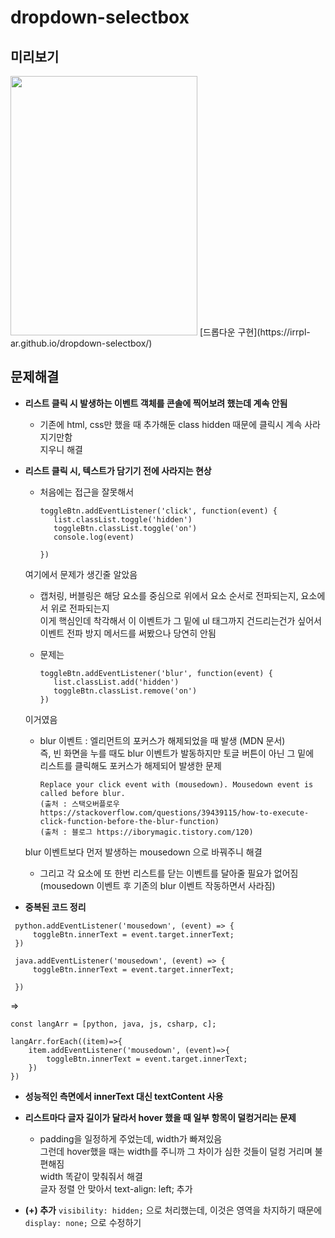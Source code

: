 # dropdown-selectbox

## 미리보기
<img src="https://github.com/iRRPL-AR/dropdown-selectbox/blob/gh-pages/preview.gif" width="299" height="415">
[드롭다운 구현](https://irrpl-ar.github.io/dropdown-selectbox/)

## 문제해결
* **리스트 클릭 시 발생하는 이벤트 객체를 콘솔에 찍어보려 했는데 계속 안됨**
    * 기존에 html, css만 했을 때 추가해둔 class hidden 때문에 클릭시 계속 사라지기만함   
    지우니 해결

* **리스트 클릭 시, 텍스트가 담기기 전에 사라지는 현상**
    * 처음에는 접근을 잘못해서   
    
      ```     
      toggleBtn.addEventListener('click', function(event) {
         list.classList.toggle('hidden')
         toggleBtn.classList.toggle('on')
         console.log(event)
    
      })
      ```

    여기에서 문제가 생긴줄 알았음   
    
    * 캡처링, 버블링은 해당 요소를 중심으로 위에서 요소 순서로 전파되는지, 요소에서 위로 전파되는지   
    이게 핵심인데 착각해서 이 이벤트가 그 밑에 ul 태그까지 건드리는건가 싶어서   
    이벤트 전파 방지 메서드를 써봤으나 당연히 안됨

    * 문제는
      ```
      toggleBtn.addEventListener('blur', function(event) {
         list.classList.add('hidden')
         toggleBtn.classList.remove('on')
      })
      ```

    이거였음

    * blur 이벤트 : 엘리먼트의 포커스가 해제되었을 때 발생 (MDN 문서)   
    즉, 빈 화면을 누를 때도 blur 이벤트가 발동하지만 토글 버튼이 아닌 그 밑에   
    리스트를 클릭해도 포커스가 해제되어 발생한 문제

      ```
      Replace your click event with (mousedown). Mousedown event is called before blur.
      (출처 : 스택오버플로우 https://stackoverflow.com/questions/39439115/how-to-execute-click-function-before-the-blur-function)
      (출처 : 블로그 https://iborymagic.tistory.com/120)
      ```

    blur 이벤트보다 먼저 발생하는 mousedown 으로 바꿔주니 해결

    * 그리고 각 요소에 또 한번 리스트를 닫는 이벤트를 달아줄 필요가 없어짐   
    (mousedown 이벤트 후 기존의 blur 이벤트 작동하면서 사라짐)


* **중복된 코드 정리**
```
 python.addEventListener('mousedown', (event) => {
     toggleBtn.innerText = event.target.innerText;
 })

 java.addEventListener('mousedown', (event) => {
     toggleBtn.innerText = event.target.innerText;
    
 })
```

=>   

```
const langArr = [python, java, js, csharp, c];

langArr.forEach((item)=>{
    item.addEventListener('mousedown', (event)=>{
        toggleBtn.innerText = event.target.innerText;
    })
})
```

* **성능적인 측면에서 innerText 대신 textContent 사용**

* **리스트마다 글자 길이가 달라서 hover 했을 때 일부 항목이 덜컹거리는 문제**
    * padding을 일정하게 주었는데, width가 빠져있음   
    그런데 hover했을 때는 width를 주니까 그 차이가 심한 것들이 덜컹 거리며 불편해짐   
    width 똑같이 맞춰줘서 해결   
    글자 정렬 안 맞아서 text-align: left; 추가

* **(+) 추가**
    `visibility: hidden;` 으로 처리했는데, 이것은 영역을 차지하기 때문에 `display: none;` 으로 수정하기

